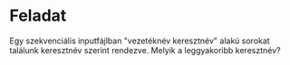 # Feladat
Egy szekvenciális inputfájlban "vezetéknév keresztnév" alakú sorokat találunk keresztnév szerint rendezve. Melyik a leggyakoribb keresztnév?